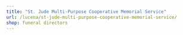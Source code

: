 ```yaml
---
title: "St. Jude Multi-Purpose Cooperative Memorial Service"
url: /lucena/st-jude-multi-purpose-cooperative-memorial-service/
shop: funeral directors
---
```

